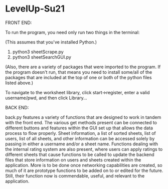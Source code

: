 # LevelUp-Su21

FRONT END:

To run the program, you need only run two things in the terminal:

(This assumes that you've installed Python.)

1) python3 sheetScrape.py
2) python3 sheetSearchGUI.py

(Also, there are a variety of packages that were imported to the program. If the program doesn't run, that means you need to install some/all of the packages that are included at the top of one or both of the python files listed above.)

To navigate to the worksheet library, click start->register, enter a valid username/pwd, and then click Library...

BACK END:

back.py features a variety of functions that are designed to work in tandem with the front end. The various get methods present can be connected to different buttons and features within the GUI set up that allows the data process to flow properly. Sheet information, a list of sorted sheets, list of users, list of all sheets, and other information can be accessed solely by passing in either a username and/or a sheet name. Functions dealing with the internal rating system are also present, where users can apply ratings to different sheets that cause functions to be called to update the backend files that store information on users and sheets created within the application. More is to be done once networking capabilities are created, so much of it are prototype functions to be added on to or edited for the future. Still, their function now is commendable, useful, and relevant to the application.
